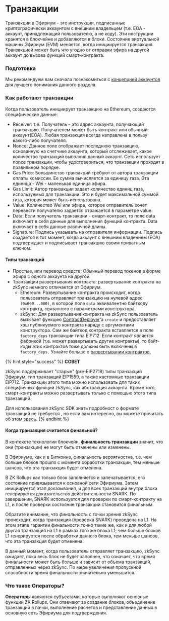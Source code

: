 # Транзакции

Транзакции в Эфириум - это инструкции, подписанные криптографически аккаунтом с внешним владельцем (т.е. EOA - аккаунт, принадлежащий пользователю, а не коду). Эти инструкции хранятся в блокчейне и добавляются в блоки. Состояние виртуальной машины Эфириум (EVM) меняется, когда инициируется транзакция. Транзакцией может быть что угодно от отправки эфира на другой аккаунт до вызова функций смарт-контракта.

### Подготовка <a href="#prerequisite" id="prerequisite"></a>

Мы рекомендуем вам сначала познакомиться с [концепцией аккаунтов](https://ethereum.org/en/developers/docs/accounts/) для лучшего понимания данного раздела.

### Как работают транзакции <a href="#how-transactions-work" id="how-transactions-work"></a>

Когда пользователь инициирует транзакцию на Ethereum, создаются специфические данные:

* Receiver: т.е. Получатель - это адрес аккаунта, получающий транзакцию. Получателем может быть контракт или обычный аккаунт(ЕОА). Любая транзакция всегда направлена в пользу какого-либо получателя.
* Nonce: Данное поле отображает последнюю транзакцию,  основанную на счетчике аккаунта, который отслеживает, какое количество транзакций выполнил данный аккаунт. Сеть использует nonce транзакции, чтобы удостовериться, что транзакции проходят в правильном порядке.
* Gas Price: Большинство транзакций требуют от автора транзакции оплаты комиссии. Ее сумма вычисляется за единицу газа. Эта единица - Wei - маленькая  единица эфира.
* Gas Limit: Автор транзакции задает количество единиц газа, используемых для транзакции. Это и будет максимальной суммой газа, которая может быть использована.
* Value: Количество Wei или эфира, которое отправитель хочет перевести получателю задается отражается в параметре value.
* Data: Если получатель транзакции - смарт-контракт, то поле data включает в себя данные для выполнения функций контракта. Data включает в себя данные различной длины.
* Signature: Подпись указывать на отправителя информации. Подпись создается в тот момент, когда аккаунт с внешним владением (ЕОА) подтверждает и подписывает транзакцию своим приватным ключом.

#### Типы транзакций <a href="#transaction-types" id="transaction-types"></a>

* Простые, или перевод средств: Обычный перевод токенов в форме эфира с одного аккаунта на другой.
* Транзакции развертывания контракта: развертывание контракта на zkSync немного отличается от Эфириум.
  * Ethereum: Развертывание контракта происходит, когда пользователь отправляет транзакцию на нулевой адрес `(0x000...000)`, в которой поле `data` эквивалентно байткоду контракта, связанного с параметрами конструктора.
  * zkSync: Для развертывания контракта на zkSync пользователь вызывает функцию [ContractDeployer](../sistemnye-kontrakty/#contractdeployer)'a `create` и предоставляет хэш публикуемого контракта наряду с аргументами конструктора. Сам же байткод контракта вставляется в поле `factory_deps` транзакции типа EIP712. Если контракт является фабрикой (т.е. может развертывать другие контракты), то байт-коды этих контрактов тоже должны быть включены в `factory_deps.` Узнайте больше о [развертывании контрактов.](../../razrabotka-na-zksync/razvertyvanie-kontrakta/)

{% hint style="success" %}
**СОВЕТ**

zkSync поддерживает "старые" (pre-EIP2718) типы транзакций Эфириум, тип транзакций EIP1559, а также кастомные транзакции EIP712. Транзакции этого типа можно использовать для таких специфичных функций zkSync, как абстракция аккаунта. Кроме того, смарт-контракты можно развертывать только с помощью этого типа транзакций.&#x20;

Для использования zkSync SDK знать подробност о формате транзакций не требуется , но если вам интересно, вы можете прочитать об этом [здесь](https://v2-docs.zksync.io/api/api.html#eip712).
{% endhint %}

#### Когда транзакция считается финальной? <a href="#when-is-a-transaction-considered-final" id="when-is-a-transaction-considered-final"></a>

В контексте технологии блокчейн, **финальность транзакции** значит, что они (транзакции) не могут быть отменены или изменены.

В Эфириуме, как и в Биткоине, финальность вероятностна, т.е. чем больше блоков прошло с момента обработки транзакции, тем меньше шансов, что эта транзакция будет отменена.

В ZK Rollups как только блок  заполняется и запечатывается, его состояние привязывается к основной сети Эфириума. Затем инициируется этап доказывания, и для всех транзакций внутри блока генерируется доказательство действительности SNARK. По завершении, SNARK используется для проверки по смарт-контракту на L1, и после проверки состояние транзакции становится финальным.

Обратите внимание, что _финальность_ с точки зрения zkSync происходит, когда транзакция (проверка SNARK) проведена на L1. На этом этапе гарантии финальности точно такие же, как и для любой другая транзакция на L1 в рамках того же блока L1; чем больше блоков L1 генерируется после обработки данного блока, тем меньше шансов, что эта транзакция будет отменена.

В данный момент, когда пользователь отправляет транзакцию, zkSync ожидает, пока весь блок не будет заполнен, что означает, что время финальности может быть больше и зависит от объема транзакций, отправленных через zkSync. По мере увеличения пропускной способности время финальности значительно уменьшится.

### Что такое Операторы? <a href="#what-are-operators" id="what-are-operators"></a>

**Операторы** являются субъектами, которые выполняют основные функции ZK Rollups. Они отвечают за создание блоков, объединение транзакций в пачки, выполнение расчетов и представление данных в основную сеть Эфириума для подтверждения.
